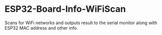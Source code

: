 # ESP32-Board-Info-WiFiScan
Scans for WiFi networks and outputs result to the serial monitor along with ESP32 MAC address and other info.
